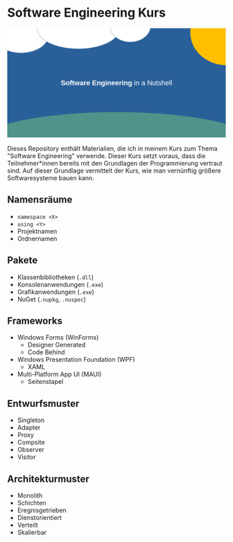 # Software Engineering Kurs

![](./Grafiken/Social-Preview.png)

Dieses Repository enthält Materialien, die ich in meinem Kurs zum Thema "Software Engineering" verwende.
Dieser Kurs setzt voraus, dass die Teilnehmer*innen bereits mit den Grundlagen der Programmierung vertraut sind.
Auf dieser Grundlage vermittelt der Kurs, wie man vernünftig größere Softwaresysteme bauen kann.

## Namensräume

* `namespace <X>`
* `using <Y>`
* Projektnamen
* Ordnernamen

## Pakete

* Klassenbibliotheken (`.dll`)
* Konsolenanwendungen (`.exe`)
* Grafikanwendungen (`.exe`)
* NuGet (`.nupkg`, `.nuspec`)

## Frameworks

* Windows Forms (WinForms)
  * Designer Generated
  * Code Behind
* Windows Presentation Foundation (WPF)
  * XAML
* Multi-Platform App UI (MAUI)
  * Seitenstapel

## Entwurfsmuster

* Singleton
* Adapter
* Proxy
* Compsite
* Observer
* Visitor

## Architekturmuster

* Monolith
* Schichten
* Eregnisgetrieben
* Dienstorientiert
* Verteilt
* Skalierbar